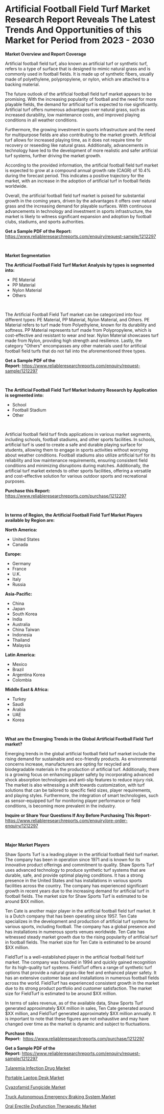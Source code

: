 <p><h1>Artificial Football Field Turf Market Research Report Reveals The Latest Trends And Opportunities of this Market for Period from 2023 - 2030</h1></p><p><strong>Market Overview and Report Coverage</strong></p>
<p><p>Artificial football field turf, also known as artificial turf or synthetic turf, refers to a type of surface that is designed to mimic natural grass and is commonly used in football fields. It is made up of synthetic fibers, usually made of polyethylene, polypropylene, or nylon, which are attached to a backing material.</p><p>The future outlook of the artificial football field turf market appears to be promising. With the increasing popularity of football and the need for more playable fields, the demand for artificial turf is expected to rise significantly. Artificial turf offers numerous advantages over natural grass, such as increased durability, low maintenance costs, and improved playing conditions in all weather conditions.</p><p>Furthermore, the growing investment in sports infrastructure and the need for multipurpose fields are also contributing to the market growth. Artificial turf allows for increased playing time, as it does not require time for recovery or reseeding like natural grass. Additionally, advancements in technology have led to the development of more realistic and safer artificial turf systems, further driving the market growth.</p><p>According to the provided information, the artificial football field turf market is expected to grow at a compound annual growth rate (CAGR) of 10.4% during the forecast period. This indicates a positive trajectory for the market, with an increase in the adoption of artificial turf in football fields worldwide.</p><p>Overall, the artificial football field turf market is poised for substantial growth in the coming years, driven by the advantages it offers over natural grass and the increasing demand for playable surfaces. With continuous advancements in technology and investment in sports infrastructure, the market is likely to witness significant expansion and adoption by football clubs, stadiums, and sports authorities.</p></p>
<p><strong>Get a Sample PDF of the Report:</strong> <a href="https://www.reliableresearchreports.com/enquiry/request-sample/1212297">https://www.reliableresearchreports.com/enquiry/request-sample/1212297</a></p>
<p>&nbsp;</p>
<p><strong>Market Segmentation</strong></p>
<p><strong>The Artificial Football Field Turf Market Analysis by types is segmented into:</strong></p>
<p><ul><li>PE Material</li><li>PP Material</li><li>Nylon Material</li><li>Others</li></ul></p>
<p>&nbsp;</p>
<p><p>The Artificial Football Field Turf market can be categorized into four different types: PE Material, PP Material, Nylon Material, and Others. PE Material refers to turf made from Polyethylene, known for its durability and softness. PP Material represents turf made from Polypropylene, which is cost-effective and resistant to wear and tear. Nylon Material showcases turf made from Nylon, providing high strength and resilience. Lastly, the category "Others" encompasses any other materials used for artificial football field turfs that do not fall into the aforementioned three types.</p></p>
<p><strong>Get a Sample PDF of the Report:</strong>&nbsp;<a href="https://www.reliableresearchreports.com/enquiry/request-sample/1212297">https://www.reliableresearchreports.com/enquiry/request-sample/1212297</a></p>
<p>&nbsp;</p>
<p><strong>The Artificial Football Field Turf Market Industry Research by Application is segmented into:</strong></p>
<p><ul><li>School</li><li>Football Stadium</li><li>Other</li></ul></p>
<p>&nbsp;</p>
<p><p>Artificial football field turf finds applications in various market segments, including schools, football stadiums, and other sports facilities. In schools, artificial turf is used to create a safe and durable playing surface for students, allowing them to engage in sports activities without worrying about weather conditions. Football stadiums also utilize artificial turf for its reliability and low maintenance requirements, ensuring consistent field conditions and minimizing disruptions during matches. Additionally, the artificial turf market extends to other sports facilities, offering a versatile and cost-effective solution for various outdoor sports and recreational purposes.</p></p>
<p><strong>Purchase this Report:</strong>&nbsp; <a href="https://www.reliableresearchreports.com/purchase/1212297">https://www.reliableresearchreports.com/purchase/1212297</a></p>
<p>&nbsp;</p>
<p><strong>In terms of Region, the Artificial Football Field Turf Market Players available by Region are:</strong></p>
<p>
    <p> <strong> North America: </strong>
        <ul>
            <li>United States</li>
            <li>Canada</li>
        </ul>
        </p> 
    <p> <strong> Europe: </strong>
        <ul>
            <li>Germany</li>
            <li>France</li>
            <li>U.K.</li>
            <li>Italy</li>
            <li>Russia</li>
        </ul>
        </p> 
    <p> <strong> Asia-Pacific: </strong>
        <ul>
            <li>China</li>
            <li>Japan</li>
            <li>South Korea</li>
            <li>India</li>
            <li>Australia</li>
            <li>China Taiwan</li>
            <li>Indonesia</li>
            <li>Thailand</li>
            <li>Malaysia</li>
        </ul>
        </p> 
    <p> <strong> Latin America: </strong>
        <ul>
            <li>Mexico</li>
            <li>Brazil</li>
            <li>Argentina Korea</li>
            <li>Colombia</li>
        </ul>
        </p> 
    <p> <strong> Middle East & Africa: </strong>
        <ul>
            <li>Turkey</li>
            <li>Saudi</li>
            <li>Arabia</li>
            <li>UAE</li>
            <li>Korea</li>
        </ul>
    </p>
    </p>
<p>&nbsp;</p>
<p><strong>What are the Emerging Trends in the Global Artificial Football Field Turf market?</strong></p>
<p><p>Emerging trends in the global artificial football field turf market include the rising demand for sustainable and eco-friendly products. As environmental concerns increase, manufacturers are opting for recycled and biodegradable materials in the production of artificial turf. Additionally, there is a growing focus on enhancing player safety by incorporating advanced shock absorption technologies and anti-slip features to reduce injury risk. The market is also witnessing a shift towards customization, with turf solutions that can be tailored to specific field sizes, player requirements, and playing styles. Furthermore, the integration of smart technologies, such as sensor-equipped turf for monitoring player performance or field conditions, is becoming more prevalent in the industry.</p></p>
<p><strong>Inquire or Share Your Questions If Any Before Purchasing This Report</strong>- <a href="https://www.reliableresearchreports.com/enquiry/pre-order-enquiry/1212297">https://www.reliableresearchreports.com/enquiry/pre-order-enquiry/1212297</a></p>
<p>&nbsp;</p>
<p><strong>Major Market Players</strong></p>
<p><p>Shaw Sports Turf is a leading player in the artificial football field turf market. The company has been in operation since 1971 and is known for its innovative product offerings and commitment to quality. Shaw Sports Turf uses advanced technology to produce synthetic turf systems that are durable, safe, and provide optimal playing conditions. It has a strong presence in the United States and has installations in various sports facilities across the country. The company has experienced significant growth in recent years due to the increasing demand for artificial turf in football fields. The market size for Shaw Sports Turf is estimated to be around $XX million.</p><p>Ten Cate is another major player in the artificial football field turf market. It is a Dutch company that has been operating since 1957. Ten Cate specializes in the development and production of artificial turf systems for various sports, including football. The company has a global presence and has installations in numerous sports venues worldwide. Ten Cate has witnessed steady market growth due to the rising popularity of artificial turf in football fields. The market size for Ten Cate is estimated to be around $XX million.</p><p>FieldTurf is a well-established player in the artificial football field turf market. The company was founded in 1994 and quickly gained recognition for its high-quality turf systems. FieldTurf offers a range of synthetic turf options that provide a natural grass-like feel and enhanced player safety. It has an extensive customer base and installations in numerous football fields across the world. FieldTurf has experienced consistent growth in the market due to its strong product portfolio and customer satisfaction. The market size for FieldTurf is estimated to be around $XX million.</p><p>In terms of sales revenue, as of the available data, Shaw Sports Turf generated approximately $XX million in sales, Ten Cate generated around $XX million, and FieldTurf generated approximately $XX million annually. It is important to note that these figures are not exhaustive and may have changed over time as the market is dynamic and subject to fluctuations.</p></p>
<p><strong>Purchase this Report:</strong>&nbsp;&nbsp;<a href="https://www.reliableresearchreports.com/purchase/1212297">https://www.reliableresearchreports.com/purchase/1212297</a></p>
<p></p>
<p><strong>Get a Sample PDF of the Report:</strong>&nbsp;<a href="https://www.reliableresearchreports.com/enquiry/request-sample/1212297">https://www.reliableresearchreports.com/enquiry/request-sample/1212297</a></p>
<p><p><a href="https://www.linkedin.com/pulse/decoding-tularemia-infection-drug-market-deep-dive-latest/">Tularemia Infection Drug Market</a></p><p><a href="https://medium.com/@zolajenkins1966/portable-laptop-desk-market-size-growth-forecast-2023-2030-057385b2b9a1">Portable Laptop Desk Market</a></p><p><a href="https://medium.com/@greisdukagjini2014/cyazofamid-fungicide-market-size-growth-forecast-2023-2030-0a7c6ecf7e6f">Cyazofamid Fungicide Market</a></p><p><a href="https://www.linkedin.com/pulse/truck-autonomous-emergency-braking-system-market-insights/">Truck Autonomous Emergency Braking System Market</a></p><p><a href="https://www.linkedin.com/pulse/decoding-oral-erectile-dysfunction-therapeutic-market/">Oral Erectile Dysfunction Therapeutic Market</a></p></p>